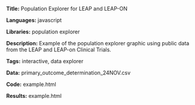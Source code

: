 **Title:** Population Explorer for LEAP and LEAP-ON

**Languages:** javascript

**Libraries:** population explorer

**Description:** Example of the population explorer graphic using public data from the LEAP and LEAP-on Clinical Trials. 

**Tags:** interactive, data explorer

**Data:** primary_outcome_determination_24NOV.csv

**Code:** example.html

**Results:** example.html

[comment]: <> (---END OF HEADER---)
